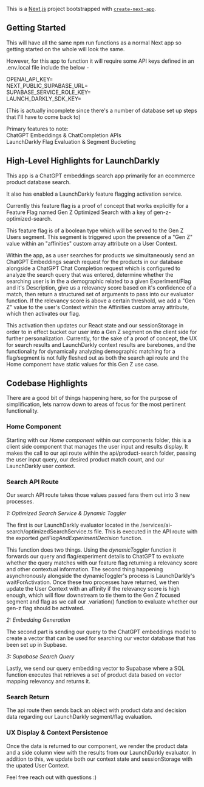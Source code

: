 This is a [Next.js](https://nextjs.org) project bootstrapped with [`create-next-app`](https://nextjs.org/docs/app/api-reference/cli/create-next-app).

## Getting Started

This will have all the same npm run functions as a normal Next app so getting started on the whole will look the same.

However, for this app to function it will require some API keys defined in an .env.local file include the below - 

OPENAI_API_KEY=\
NEXT_PUBLIC_SUPABASE_URL=\
SUPABASE_SERVICE_ROLE_KEY=\
LAUNCH_DARKLY_SDK_KEY=

(This is actually incomplete since there's a number of database set up steps that I'll have to come back to)

Primary features to note:\
ChatGPT Embeddings & ChatCompletion APIs\
LaunchDarkly Flag Evaluation & Segment Bucketing

## High-Level Highlights for LaunchDarkly

This app is a ChatGPT embeddings search app primarily for an ecommerce product database search.

It also has enabled a LaunchDarkly feature flagging activation service. 

Currently this feature flag is a proof of concept that works explicitly for a Feature Flag named Gen Z Optimized Search with a key of gen-z-optimized-search. 

This feature flag is of a boolean type which will be served to the Gen Z Users segment. This segment is triggered upon the presence of a "Gen Z" value within an "affinities" custom array attribute on a User Context.

Within the app, as a user searches for products we simultaneously send an ChatGPT Embeddings search request for the products in our database alongside a ChatGPT Chat Completion request which is configured to analyze the search query that was entered, determine whether the searching user is in the a demographic related to a given Experiment/Flag and it's Description, give us a relevancy score based on it's confidence of a match, then return a structured set of arguments to pass into our evaluator function. If the relevancy score is above a certain threshold, we add a "Gen Z" value to the user's Context within the Affinities custom array attribute, which then activates our flag.

This activation then updates our React state and our sessionStorage in order to in effect bucket our user into a Gen Z segment on the client side for further personalization. Currently, for the sake of a proof of concept, the UX for search results and LaunchDarkly context results are barebones, and the functionality for dynamically analyzing demographic matching for a flag/segment is not fully fleshed out as both the search api route and the Home component have static values for this Gen Z use case.

## Codebase Highlights

There are a good bit of things happening here, so for the purpose of simplification, lets narrow down to areas of focus for the most pertinent functionality. 

### Home Component

Starting with our *Home component* within our components folder, this is a client side component that manages the user input and results display. It makes the call to our api route within the api/product-search folder, passing the user input query, our desired product match count, and our LaunchDarkly user context.


### Search API Route

Our search API route takes those values passed fans them out into 3 new processes. 

*1: Optimized Search Service & Dynamic Toggler*

The first is our LaunchDarkly evaluator located in the /services/ai-search/optimizedSearchService.ts file. This is executed in the API route with the exported *getFlagAndExperimentDecision* function. 

This function does two things. Using the *dynamicToggler* function it forwards our query and flag/experiment details to ChatGPT to evaluate whether the query matches with our feature flag returning a relevancy score and other contextual information. The second thing happening asynchronously alongside the dynamicToggler's process is LaunchDarkly's waitForActivation. Once these two processes have returned, we then update the User Context with an affinity if the relevancy score is high enough, which will flow downstream to tie them to the Gen Z focused segment and flag as we call our .variation() function to evaluate whether our gen-z flag should be activated.

*2: Embedding Generation*

The second part is sending our query to the ChatGPT embeddings model to create a vector that can be used for searching our vector database that has been set up in Supbase.

*3: Supabase Search Query*

Lastly, we send our query embedding vector to Supabase where a SQL function executes that retrieves a set of product data based on vector mapping relevancy and returns it.

### Search Return

The api route then sends back an object with product data and decision data regarding our LaunchDarkly segment/flag evaluation.


### UX Display & Context Persistence

Once the data is returned to our component, we render the product data and a side column view with the results from our LaunchDarkly evaluator. In addition to this, we update both our context state and sessionStorage with the upated User Context.

Feel free reach out with questions :)